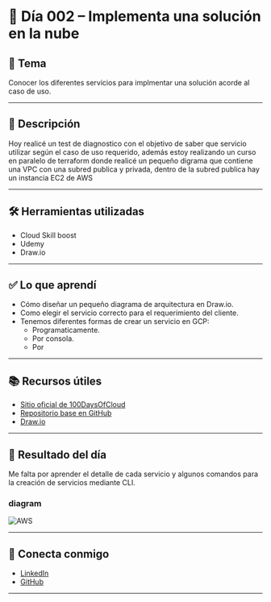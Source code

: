 # 📅 Día 002 – Implementa una solución en la nube

## 📌 Tema

Conocer los diferentes servicios para implmentar una solución acorde al caso de uso.

---

## 📘 Descripción

Hoy realicé un test de diagnostico con el objetivo de saber que servicio utilizar según el caso de uso requerido, además estoy realizando un curso en paralelo de terraform donde realicé un pequeño digrama que contiene una VPC con una subred publica y privada, dentro de la subred publica hay un instancia EC2 de AWS

---

## 🛠️ Herramientas utilizadas

- Cloud Skill boost
- Udemy
- Draw.io

---

## ✅ Lo que aprendí

- Cómo diseñar un pequeño diagrama de arquitectura en Draw.io.
- Como elegir el servicio correcto para el requerimiento del cliente.
- Tenemos diferentes formas de crear un servicio en GCP:
  - Programaticamente.
  - Por consola.
  - Por

---

## 📚 Recursos útiles

- [Sitio oficial de 100DaysOfCloud](https://www.100daysofcloud.com/)
- [Repositorio base en GitHub](https://github.com/100DaysOfCloud/100DaysOfCloud)
- [Draw.io](https://app.diagrams.net/)

---

## 🎯 Resultado del día

Me falta por aprender el detalle de cada servicio y algunos comandos para la creación de servicios mediante CLI.

### diagram

![AWS](https://github.com/pipeddev/100-dia-de-cloud/tree/main/002/diagram.png)

---

## 🤝 Conecta conmigo

- [LinkedIn](https://www.linkedin.com/in/luis-felipe-carrasco/)
- [GitHub](https://github.com/pipeddev/)

---
